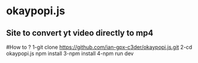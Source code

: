 # okaypopi.js
Site to convert yt video directly to mp4
----------------------------------------
#How to ?
1-git clone https://github.com/ian-gpx-c3der/okaypopi.js.git
2-cd okaypopi.js npm install
3-npm install
4-npm run dev

